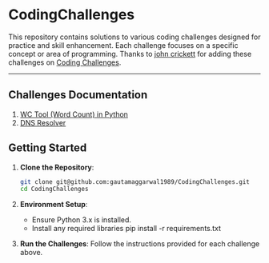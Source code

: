 # **CodingChallenges**

This repository contains solutions to various coding challenges designed for practice and skill enhancement. Each challenge focuses on a specific concept or area of programming. Thanks to [john crickett](https://www.linkedin.com/in/johncrickett/) for adding these challenges on [Coding Challenges](https://codingchallenges.fyi/challenges).

---

## **Challenges Documentation**
1. [WC Tool (Word Count) in Python](ccwc/README.md)
2. [DNS Resolver](dns_resolver/README.md)

## **Getting Started**

1. **Clone the Repository**:
   ```bash
   git clone git@github.com:gautamaggarwal1989/CodingChallenges.git
   cd CodingChallenges
   ```
   
2. **Environment Setup**:
   - Ensure Python 3.x is installed.
   - Install any required libraries pip install -r requirements.txt

3. **Run the Challenges**:
   Follow the instructions provided for each challenge above.
